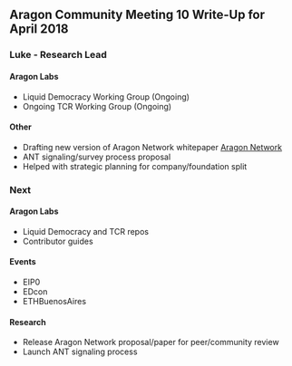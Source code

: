 ## Aragon Community Meeting 10 Write-Up for April 2018

### Luke - Research Lead

#### Aragon Labs
- Liquid Democracy Working Group (Ongoing)
- Ongoing TCR Working Group (Ongoing)

#### Other
- Drafting new version of Aragon Network whitepaper [Aragon Network](https://aragon.one/network)
- ANT signaling/survey process proposal
- Helped with strategic planning for company/foundation split

### Next

#### Aragon Labs
- Liquid Democracy and TCR repos
- Contributor guides

#### Events
- EIP0
- EDcon
- ETHBuenosAires

#### Research
- Release Aragon Network proposal/paper for peer/community review
- Launch ANT signaling process
